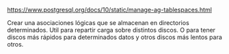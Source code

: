 https://www.postgresql.org/docs/10/static/manage-ag-tablespaces.html

Crear una asociaciones lógicas que se almacenan en directorios determinados.
Util para repartir carga sobre distintos discos.
O para tener discos más rápidos para determinados datos y otros discos más lentos para otros.
